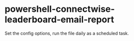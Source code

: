 # powershell-connectwise-leaderboard-email-report
Set the config options, run the file daily as a scheduled task.
